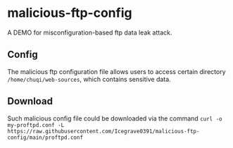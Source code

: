 # malicious-ftp-config

A DEMO for misconfiguration-based ftp data leak attack.

## Config 

The malicious ftp configuration file allows users to access certain directory `/home/chuqi/web-sources`, which contains sensitive data.

## Download

Such malicious config file could be downloaded via the command `curl -o my-proftpd.conf -L https://raw.githubusercontent.com/Icegrave0391/malicious-ftp-config/main/proftpd.conf`
